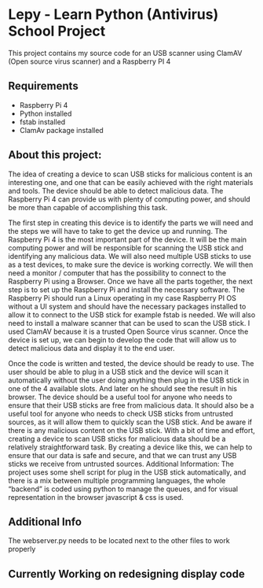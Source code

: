 <h1>Lepy - Learn Python (Antivirus)<br>School Project</h1>
<p>This project contains my source code for an USB scanner using ClamAV (Open source virus scanner) and a Raspberry PI 4<p>
<h2>Requirements</h2>
<ul>
  <li>Raspberry Pi 4</li>
  <li>Python installed</li>
  <li>fstab installed</li>
  <li>ClamAv package installed</li>
 </ul>
 <h2>
 About this project:
 </h2>
 <p>
 
The idea of creating a device to scan USB sticks for malicious content is an interesting one, and one that can be easily achieved with the right materials and tools. The device should be able to detect malicious data. The Raspberry Pi 4 can provide us with plenty of computing power, and should be more than capable of accomplishing this task.

The first step in creating this device is to identify the parts we will need and the steps we will have to take to get the device up and running. The Raspberry Pi 4 is the most important part of the device. It will be the main computing power and will be responsible for scanning the USB stick and identifying any malicious data. We will also need multiple USB sticks to use as a test devices, to make sure the device is working correctly. We will then need a monitor / computer that has the possibility to connect to the Raspberry Pi using a Browser.
Once we have all the parts together, the next step is to set up the Raspberry Pi and install the necessary software. The Raspberry Pi should run a Linux operating  in my case Raspberry PI OS without a UI system and should have the necessary packages installed to allow it to connect to the USB stick for example fstab is needed. We will also need to install a malware scanner that can be used to scan the USB stick. I used ClamAV because it is a trusted Open Source virus scanner. Once the device is set up, we can begin to develop the code that will allow us to detect malicious data and display it to the end user.

Once the code is written and tested, the device should be ready to use. The user should be able to plug in a USB stick and the device will scan it automatically without the user doing anything then plug in the USB stick in one of the 4 available slots. And later on he should see the result in his browser.
The device should be a useful tool for anyone who needs to ensure that their USB sticks are free from malicious data. It should also be a useful tool for anyone who needs to check USB sticks from untrusted sources, as it will allow them to quickly scan the USB stick. And be aware if there is any malicious content on the USB stick. With a bit of time and effort, creating a device to scan USB sticks for malicious data should be a relatively straightforward task.
By creating a device like this, we can help to ensure that our data is safe and secure, and that we can trust any USB sticks we receive from untrusted sources.
Additional Information: The project uses some shell script for plug in the USB stick automatically, and there is a mix between multiple programming languages, the whole “backend” is coded using python to manage the queues, and for visual representation in the browser javascript & css is used.
</p>

<h2>Additional Info</h2>
The webserver.py needs to be located next to the other files to work properly


<h2> Currently Working on redesigning display code</h2>
